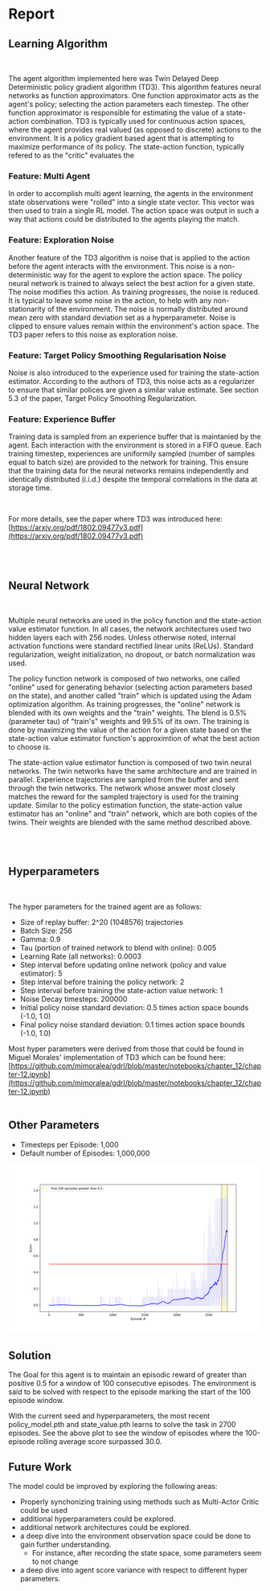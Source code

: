 # Report

## Learning Algorithm
</br>

The agent algorithm implemented here was Twin Delayed Deep Deterministic policy gradient algorithm (TD3). This algorithm features neural networks as function approximators. One function approximator acts as the agent's policy; selecting the action parameters each timestep. The other function approximator is responsible for estimating the value of a state-action combination. TD3 is typically used for continuous action spaces, where the agent provides real valued (as opposed to discrete) actions to the environment. It is a policy gradient based agent that is attempting to maximize performance of its policy. The state-action function, typically refered to as the "critic" evaluates the 

### Feature: Multi Agent

In order to accomplish multi agent learning, the agents in the environment state observations were "rolled" into a single state vector. This vector was then used to train a single RL model. The action space was output in such a way that actions could be distributed to the agents playing the match.

### Feature: Exploration Noise

Another feature of the TD3 algorithm is noise that is applied to the action before the agent interacts with the environment. This noise is a non-deterministic way for the agent to explore the action space. The policy neural network is trained to always select the best action for a given state. The noise modifies this action. As training progresses, the noise is reduced. It is typical to leave some noise in the action, to help with any non-stationarity of the environment. The noise is normally distributed around mean zero with standard deviation set as a hyperparameter. Noise is clipped to ensure values remain within the environment's action space. The TD3 paper refers to this noise as exploration noise.

### Feature: Target Policy Smoothing Regularisation Noise

Noise is also introduced to the experience used for training the state-action estimator. According to the authors of TD3, this noise acts as a regularizer to ensure that similar polices are given a similar value estimate. See section 5.3 of the paper, Target Policy Smoothing Regularization.

### Feature: Experience Buffer

Training data is sampled from an experience buffer that is maintanied by the agent. Each interaction with the environment is stored in a FIFO queue. Each training timestep, experiences are uniformily sampled (number of samples equal to batch size) are provided to the network for training. This ensure that the training data for the neural networks remains independently and identically distributed (i.i.d.) despite the temporal correlations in the data at storage time.

</br>

For more details, see the paper where TD3 was introduced here: [https://arxiv.org/pdf/1802.09477v3.pdf](https://arxiv.org/pdf/1802.09477v3.pdf)

</br>
</br>

## Neural Network

</br>

Multiple neural networks are used in the policy function and the state-action value estimator function. In all cases, the network architectures used two hidden layers each with 256 nodes. Unless otherwise noted, internal activation functions were standard rectified linear units (ReLUs). Standard regularization, weight initialization, no dropout, or batch normalization was used. 

The policy function network is composed of two networks, one called "online" used for generating behavior (selecting action parameters based on the state), and another called "train" which is updated using the Adam optimization algorithm. As training progresses, the "online" network is blended with its own weights and the "train" weights. The blend is 0.5% (parameter tau) of "train's" weights and 99.5% of its own. The training is done by maximizing the value of the action for a given state based on the state-action value estimator function's approximtion of what the best action to choose is. 

The state-action value estimator function is composed of two twin neural networks. The twin networks have the same architecture and are trained in parallel. Experience trajectories are sampled from the buffer and sent through the twin networks. The network whose answer most closely matches the reward for the sampled trajectory is used for the training update. Similar to the policy estimation function, the state-action value estimator has an "online" and "train" network, which are both copies of the twins. Their weights are blended with the same method described above.

</br>
</br>

## Hyperparameters
</br>

The hyper parameters for the trained agent are as follows:
* Size of replay buffer: 2^20 (1048576) trajectories
* Batch Size: 256
* Gamma: 0.9
* Tau (portion of trained network to blend with online): 0.005
* Learning Rate (all networks): 0.0003
* Step interval before updating online network (policy and value estimator): 5
* Step interval before training the policy network: 2
* Step interval before training the state-action value network: 1
* Noise Decay timesteps: 200000
* Initial policy noise standard deviation: 0.5 times action space bounds (-1.0, 1.0)
* Final policy noise standard deviation: 0.1 times action space bounds (-1.0, 1.0)

Most hyper parameters were derived from those that could be found in Miguel Morales' implementation of TD3 which can be found here: [https://github.com/mimoralea/gdrl/blob/master/notebooks/chapter_12/chapter-12.ipynb](https://github.com/mimoralea/gdrl/blob/master/notebooks/chapter_12/chapter-12.ipynb)
</br>
</br>


## Other Parameters
* Timesteps per Episode: 1,000
* Default number of Episodes: 1,000,000


![Score vs Episode](./scores.png)


## Solution

The Goal for this agent is to maintain an episodic reward of greater than positive 0.5 for a window of 100 consecutive episodes. The environment is said to be solved with respect to the episode marking the start of the 100 episode window.

With the current seed and hyperparameters, the most recent policy_model.pth and state_value.pth learns to solve the task in 2700 episodes. See the above plot to see the window of episodes where the 100-episode rolling average score surpassed 30.0.


## Future Work

The model could be improved by exploring the following areas:
* Properly synchonizing training using methods such as Multi-Actor Critic could be used
* additional hyperparameters could be explored.
* additional network architectures could be explored.
* a deep dive into the environment observation space could be done to gain further understanding.
    * For instance, after recording the state space, some parameters seem to not change
* a deep dive into agent score variance with respect to different hyper parameters.
